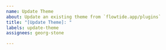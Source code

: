 ```yaml
---
name: Update Theme
about: Update an existing theme from `flowtide.app/plugins`
title: "[Update Theme]: "
labels: update-theme
assignees: georg-stone

---
```



